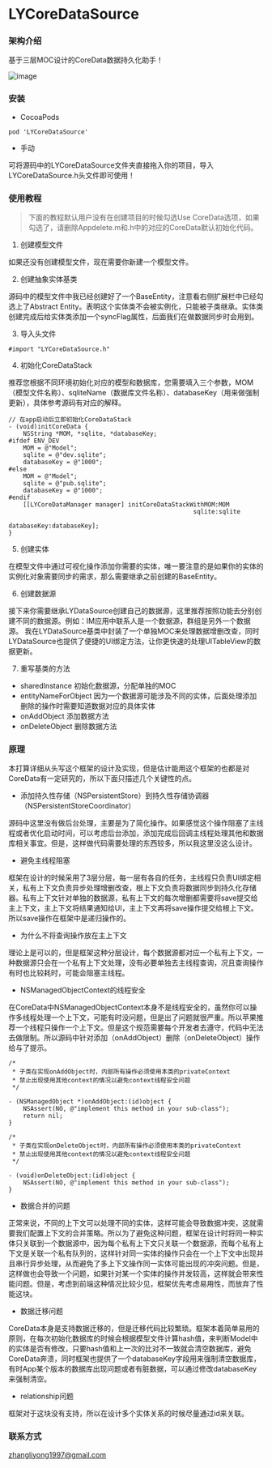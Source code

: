 # LYCoreDataSource

### 架构介绍

基于三层MOC设计的CoreData数据持久化助手！

![image](https://kxl-001.oss-cn-beijing.aliyuncs.com/kxl-help/3moc.jpg)

### 安装

- CocoaPods

```
pod 'LYCoreDataSource'
```

- 手动

可将源码中的LYCoreDataSource文件夹直接拖入你的项目，导入LYCoreDataSource.h头文件即可使用！

### 使用教程

> 下面的教程默认用户没有在创建项目的时候勾选Use CoreData选项，如果勾选了，请删除Appdelete.m和.h中的对应的CoreData默认初始化代码。

1. 创建模型文件

如果还没有创建模型文件，现在需要你新建一个模型文件。

2. 创建抽象实体基类

源码中的模型文件中我已经创建好了一个BaseEntity，注意看右侧扩展栏中已经勾选上了Abstract Entity。表明这个实体类不会被实例化，只能被子类继承。实体类创建完成后给实体类添加一个syncFlag属性，后面我们在做数据同步时会用到。

3. 导入头文件
```
#import "LYCoreDataSource.h"
```

4. 初始化CoreDataStack

推荐您根据不同环境初始化对应的模型和数据库，您需要填入三个参数，MOM（模型文件名称）、sqliteName（数据库文件名称）、databaseKey（用来做强制更新），具体参考源码有对应的解释。

```
// 在app启动后立即初始化CoreDataStack
- (void)initCoreData {
    NSString *MOM, *sqlite, *databaseKey;
#ifdef ENV_DEV
    MOM = @"Model";
    sqlite = @"dev.sqlite";
    databaseKey = @"1000";
#else
    MOM = @"Model";
    sqlite = @"pub.sqlite";
    databaseKey = @"1000";
#endif
    [[LYCoreDataManager manager] initCoreDataStackWithMOM:MOM
                                                   sqlite:sqlite
                                              databaseKey:databaseKey];
}
```
5. 创建实体

在模型文件中通过可视化操作添加你需要的实体，唯一要注意的是如果你的实体的实例化对象需要同步的需求，那么需要继承之前创建的BaseEntity。

6. 创建数据源

接下来你需要继承LYDataSource创建自己的数据源，这里推荐按照功能去分别创建不同的数据源。例如：IM应用中联系人是一个数据源，群组是另外一个数据源。
我在LYDataSource基类中封装了一个单独MOC来处理数据增删改查，同时LYDataSource也提供了便捷的UI绑定方法，让你更快速的处理UITableView的数据更新。

7. 重写基类的方法

- sharedInstance 初始化数据源，分配单独的MOC
- entityNameForObject 因为一个数据源可能涉及不同的实体，后面处理添加删除的操作时需要知道数据对应的具体实体
- onAddObject 添加数据方法
- onDeleteObject 删除数据方法

### 原理

本打算详细从头写这个框架的设计及实现，但是估计能用这个框架的也都是对CoreData有一定研究的，所以下面只描述几个关键性的点。

- 添加持久性存储（NSPersistentStore）到持久性存储协调器（NSPersistentStoreCoordinator）

源码中这里没有做后台处理，主要是为了简化操作。如果感觉这个操作阻塞了主线程或者优化启动时间，可以考虑后台添加，添加完成后回调主线程处理其他和数据库相关事宜。但是，这样做代码需要处理的东西较多，所以我这里没这么设计。

- 避免主线程阻塞

框架在设计的时候采用了3层分层，每一层有各自的任务，主线程只负责UI绑定相关，私有上下文负责异步处理增删改查，根上下文负责将数据同步到持久化存储器。私有上下文针对单独的数据源，私有上下文的每次增删都需要将save提交给主上下文，主上下文将结果通知给UI，主上下文再将save操作提交给根上下文。所以save操作在框架中是递归操作的。

- 为什么不将查询操作放在主上下文

理论上是可以的，但是框架这种分层设计，每个数据源都对应一个私有上下文，一种数据源只会在一个私有上下文处理，没有必要单独去主线程查询，况且查询操作有时也比较耗时，可能会阻塞主线程。

- NSManagedObjectContext的线程安全

在CoreData中NSManagedObjectContext本身不是线程安全的，虽然你可以操作多线程处理一个上下文，可能有时没问题，但是出了问题就很严重。所以苹果推荐一个线程只操作一个上下文。但是这个规范需要每个开发者去遵守，代码中无法去做限制。所以源码中针对添加（onAddObject）删除（onDeleteObject）操作给与了提示。

```
/*
 * 子类在实现onAddObject时，内部所有操作必须使用本类的privateContext
 * 禁止出现使用其他context的情况以避免context线程安全问题
 */

- (NSManagedObject *)onAddObject:(id)object {
    NSAssert(NO, @"implement this method in your sub-class");
    return nil;
}

/*
 * 子类在实现onDeleteObject时，内部所有操作必须使用本类的privateContext
 * 禁止出现使用其他context的情况以避免context线程安全问题
 */

- (void)onDeleteObject:(id)object {
    NSAssert(NO, @"implement this method in your sub-class");
}
```
- 数据合并的问题

正常来说，不同的上下文可以处理不同的实体，这样可能会导致数据冲突，这就需要我们配置上下文的合并策略。所以为了避免这种问题，框架在设计时将同一种实体只关联到一个数据源中，因为每个私有上下文只关联一个数据源，而每个私有上下文是关联一个私有队列的，这样针对同一实体的操作只会在一个上下文中出现并且串行异步处理，从而避免了多上下文操作同一实体可能出现的冲突问题。但是，这样做也会导致一个问题，如果针对某一个实体的操作并发较高，这样就会带来性能问题。但是，考虑到前端这种情况比较少见，框架优先考虑易用性，而放弃了性能这块。

- 数据迁移问题

CoreData本身是支持数据迁移的，但是迁移代码比较繁琐。框架本着简单易用的原则，在每次初始化数据库的时候会根据模型文件计算hash值，来判断Model中的实体是否有修改，只要hash值和上一次的比对不一致就会清空数据库，避免CoreData奔溃，同时框架也提供了一个databaseKey字段用来强制清空数据库，有时App某个版本的数据库出现问题或者有脏数据，可以通过修改databaseKey来强制清空。

- relationship问题

框架对于这块没有支持，所以在设计多个实体关系的时候尽量通过id来关联。

### 联系方式

zhangliyong1997@gmail.com
